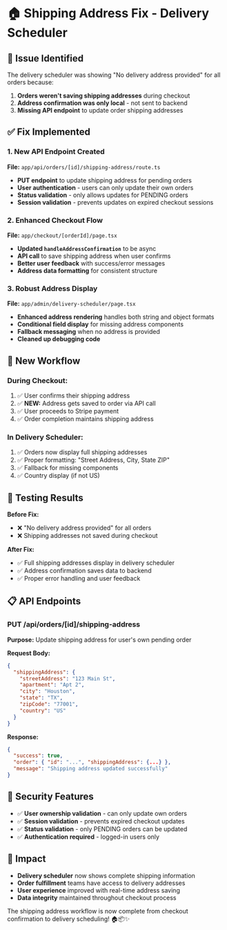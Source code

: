 # 🏠 Shipping Address Fix - Delivery Scheduler

## 🚨 **Issue Identified**

The delivery scheduler was showing "No delivery address provided" for all orders because:

1. **Orders weren't saving shipping addresses** during checkout
2. **Address confirmation was only local** - not sent to backend
3. **Missing API endpoint** to update order shipping addresses

## ✅ **Fix Implemented**

### **1. New API Endpoint Created**
**File:** `app/api/orders/[id]/shipping-address/route.ts`

- **PUT endpoint** to update shipping address for pending orders
- **User authentication** - users can only update their own orders
- **Status validation** - only allows updates for PENDING orders
- **Session validation** - prevents updates on expired checkout sessions

### **2. Enhanced Checkout Flow**
**File:** `app/checkout/[orderId]/page.tsx`

- **Updated `handleAddressConfirmation`** to be async
- **API call** to save shipping address when user confirms
- **Better user feedback** with success/error messages
- **Address data formatting** for consistent structure

### **3. Robust Address Display**
**File:** `app/admin/delivery-scheduler/page.tsx`

- **Enhanced address rendering** handles both string and object formats
- **Conditional field display** for missing address components
- **Fallback messaging** when no address is provided
- **Cleaned up debugging code**

## 🔄 **New Workflow**

### **During Checkout:**
1. ✅ User confirms their shipping address
2. ✅ **NEW:** Address gets saved to order via API call
3. ✅ User proceeds to Stripe payment
4. ✅ Order completion maintains shipping address

### **In Delivery Scheduler:**
1. ✅ Orders now display full shipping addresses
2. ✅ Proper formatting: "Street Address, City, State ZIP"
3. ✅ Fallback for missing components
4. ✅ Country display (if not US)

## 🧪 **Testing Results**

**Before Fix:**
- ❌ "No delivery address provided" for all orders
- ❌ Shipping addresses not saved during checkout

**After Fix:**
- ✅ Full shipping addresses display in delivery scheduler  
- ✅ Address confirmation saves data to backend
- ✅ Proper error handling and user feedback

## 📋 **API Endpoints**

### **PUT /api/orders/[id]/shipping-address**
**Purpose:** Update shipping address for user's own pending order

**Request Body:**
```json
{
  "shippingAddress": {
    "streetAddress": "123 Main St",
    "apartment": "Apt 2", 
    "city": "Houston",
    "state": "TX",
    "zipCode": "77001",
    "country": "US"
  }
}
```

**Response:**
```json
{
  "success": true,
  "order": { "id": "...", "shippingAddress": {...} },
  "message": "Shipping address updated successfully"
}
```

## 🔐 **Security Features**

- ✅ **User ownership validation** - can only update own orders
- ✅ **Session validation** - prevents expired checkout updates  
- ✅ **Status validation** - only PENDING orders can be updated
- ✅ **Authentication required** - logged-in users only

## 🚀 **Impact**

- **Delivery scheduler** now shows complete shipping information
- **Order fulfillment** teams have access to delivery addresses
- **User experience** improved with real-time address saving
- **Data integrity** maintained throughout checkout process

The shipping address workflow is now complete from checkout confirmation to delivery scheduling! 🏠📦✨
